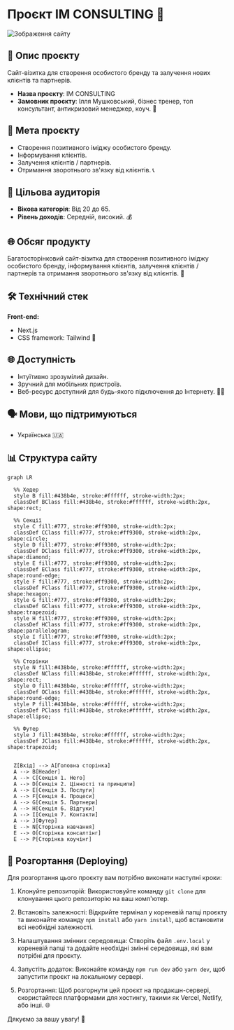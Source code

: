 # Проєкт IM CONSULTING 💼

![Зображення сайту](./public/images/omg-hero.jpg)

## 📝 Опис проєкту

Сайт-візитка для створення особистого бренду та залучення нових клієнтів та
партнерів.

- **Назва проєкту**: IM CONSULTING
- **Замовник проєкту**: Ілля Мушковський, бізнес тренер, топ консультант,
  антикризовий менеджер, коуч. 🚀

## 🎯 Мета проєкту

- Створення позитивного іміджу особистого бренду.
- Інформування клієнтів.
- Залучення клієнтів / партнерів.
- Отримання зворотнього зв'язку від клієнтів. 📞

## 👥 Цільова аудиторія

- **Вікова категорія**: Від 20 до 65.
- **Рівень доходів**: Середній, високий. 💰

## 🌐 Обсяг продукту

Багатосторінковий сайт-візитка для створення позитивного іміджу особистого
бренду, інформування клієнтів, залучення клієнтів / партнерів та отримання
зворотнього зв'язку від клієнтів. 🌟

## 🛠️ Технічний стек

**Front-end:**

- Next.js
- CSS framework: Tailwind 🎨

## 🌐 Доступність

- Інтуїтивно зрозумілий дизайн.
- Зручний для мобільних пристроїв.
- Веб-ресурс доступний для будь-якого підключення до Інтернету. 📱🌐

## 🗣️ Мови, що підтримуються

- Українська 🇺🇦

## 📊 Структура сайту

```mermaid
graph LR

  %% Хедер
  style B fill:#438b4e, stroke:#ffffff, stroke-width:2px;
  classDef BClass fill:#438b4e, stroke:#ffffff, stroke-width:2px, shape:rect;

  %% Секції
  style C fill:#777, stroke:#ff9300, stroke-width:2px;
  classDef CClass fill:#777, stroke:#ff9300, stroke-width:2px, shape:circle;
  style D fill:#777, stroke:#ff9300, stroke-width:2px;
  classDef DClass fill:#777, stroke:#ff9300, stroke-width:2px, shape:diamond;
  style E fill:#777, stroke:#ff9300, stroke-width:2px;
  classDef EClass fill:#777, stroke:#ff9300, stroke-width:2px, shape:round-edge;
  style F fill:#777, stroke:#ff9300, stroke-width:2px;
  classDef FClass fill:#777, stroke:#ff9300, stroke-width:2px, shape:hexagon;
  style G fill:#777, stroke:#ff9300, stroke-width:2px;
  classDef GClass fill:#777, stroke:#ff9300, stroke-width:2px, shape:trapezoid;
  style H fill:#777, stroke:#ff9300, stroke-width:2px;
  classDef HClass fill:#777, stroke:#ff9300, stroke-width:2px, shape:parallelogram;
  style I fill:#777, stroke:#ff9300, stroke-width:2px;
  classDef IClass fill:#777, stroke:#ff9300, stroke-width:2px, shape:ellipse;

  %% Сторінки
  style N fill:#438b4e, stroke:#ffffff, stroke-width:2px;
  classDef NClass fill:#438b4e, stroke:#ffffff, stroke-width:2px, shape:rect;
  style O fill:#438b4e, stroke:#ffffff, stroke-width:2px;
  classDef OClass fill:#438b4e, stroke:#ffffff, stroke-width:2px, shape:round-edge;
  style P fill:#438b4e, stroke:#ffffff, stroke-width:2px;
  classDef PClass fill:#438b4e, stroke:#ffffff, stroke-width:2px, shape:ellipse;

  %% Футер
  style J fill:#438b4e, stroke:#ffffff, stroke-width:2px;
  classDef JClass fill:#438b4e, stroke:#ffffff, stroke-width:2px, shape:trapezoid;


  Z[Вхід] --> A[Головна сторінка]
  A --> B[Header]
  A --> C[Секція 1. Hero]
  A --> D[Секція 2. Цінності та принципи]
  A --> E[Секція 3. Послуги]
  A --> F[Секція 4. Процеси]
  A --> G[Секція 5. Партнери]
  A --> H[Секція 6. Відгуки]
  A --> I[Секція 7. Контакти]
  A --> J[Футер]
  E --> N[Сторінка навчання]
  E --> O[Сторінка консалтінг]
  E --> P[Сторінка коучінг]
```

## 🚀 Розгортання (Deploying)

Для розгортання цього проєкту вам потрібно виконати наступні кроки:

1. Клонуйте репозиторій: Використовуйте команду `git clone` для клонування цього
   репозиторію на ваш комп'ютер.

2. Встановіть залежності: Відкрийте термінал у кореневій папці проєкту та
   виконайте команду `npm install` або `yarn install`, щоб встановити всі
   необхідні залежності.

3. Налаштування змінних середовища: Створіть файл `.env.local` у кореневій папці
   та додайте необхідні змінні середовища, які вам потрібні для проєкту.

4. Запустіть додаток: Виконайте команду `npm run dev` або `yarn dev`, щоб
   запустити проєкт на локальному сервері.

5. Розгортання: Щоб розгорнути цей проєкт на продакшн-сервері, скористайтеся
   платформами для хостингу, такими як Vercel, Netlify, або інші. 🌐

Дякуємо за вашу увагу! 🙌
